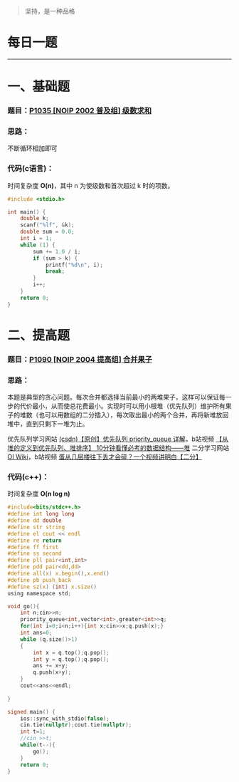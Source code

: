 >坚持，是一种品格

# 每日一题
---


# 一、基础题
### 题目：[P1035 [NOIP 2002 普及组] 级数求和](https://www.luogu.com.cn/problem/P1035)
### 思路：
不断循环相加即可
### 代码(c语言)：
时间复杂度 **O(n)**，其中 n 为使级数和首次超过 k 时的项数。
```c
#include <stdio.h>

int main() {
    double k;
    scanf("%lf", &k);
    double sum = 0.0;
    int i = 1;
    while (1) {
        sum += 1.0 / i;
        if (sum > k) {
            printf("%d\n", i);
            break;
        }
        i++;
    }
    return 0;
}
```

# 二、提高题
### 题目：[P1090 [NOIP 2004 提高组] 合并果子](https://www.luogu.com.cn/problem/P1090)
### 思路：
本题是典型的贪心问题。每次合并都选择当前最小的两堆果子，这样可以保证每一步的代价最小，从而使总花费最小。实现时可以用小根堆（优先队列）维护所有果子的堆数（也可以用数组的二分插入），每次取出最小的两个合并，再将新堆放回堆中，直到只剩下一堆为止。

优先队列学习网站 [(csdn)【原创】优先队列 priority_queue 详解](https://blog.csdn.net/c20182030/article/details/70757660)，b站视频 [【从堆的定义到优先队列、堆排序】 10分钟看懂必考的数据结构——堆](https://www.bilibili.com/video/BV1AF411G7cA/?spm_id_from=333.337.search-card.all.click&vd_source=933c136d6897dbf20ff125fb1209208f)
二分学习网站 [OI Wiki](https://oi-wiki.org/basic/binary/)，b站视频 [蛋从几层楼往下丢才会碎？一个视频讲明白【二分】](https://www.bilibili.com/video/BV1DzXzYPEYT/?spm_id_from=333.337.search-card.all.click&vd_source=933c136d6897dbf20ff125fb1209208f) 
### 代码(c++)：
时间复杂度 **O(n log n)**
```c
#include<bits/stdc++.h>
#define int long long
#define dd double
#define str string
#define el cout << endl
#define re return
#define ff first
#define ss second
#define pll pair<int,int>
#define pdd pair<dd,dd>
#define all(x) x.begin(),x.end()
#define pb push_back
#define sz(x) (int) x.size()
using namespace std;

void go(){
    int n;cin>>n;
    priority_queue<int,vector<int>,greater<int>>q;
    for(int i=0;i<n;i++){int x;cin>>x;q.push(x);}
    int ans=0;
    while (q.size()>1)
    {
        int x = q.top();q.pop();
        int y = q.top();q.pop();
        ans += x+y;
        q.push(x+y);
    }
    cout<<ans<<endl;
    
}

signed main() {
    ios::sync_with_stdio(false);
    cin.tie(nullptr);cout.tie(nullptr);
    int t=1;
    //cin >>t;
    while(t--){
        go();
    }
    return 0;
}
```

